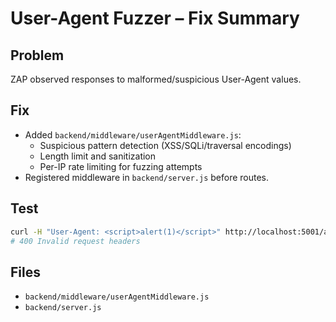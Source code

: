 # User-Agent Fuzzer – Fix Summary

## Problem
ZAP observed responses to malformed/suspicious User-Agent values.

## Fix
- Added `backend/middleware/userAgentMiddleware.js`:
  - Suspicious pattern detection (XSS/SQLi/traversal encodings)
  - Length limit and sanitization
  - Per-IP rate limiting for fuzzing attempts
- Registered middleware in `backend/server.js` before routes.

## Test
```bash
curl -H "User-Agent: <script>alert(1)</script>" http://localhost:5001/api/auth/login
# 400 Invalid request headers
```

## Files
- `backend/middleware/userAgentMiddleware.js`
- `backend/server.js`

